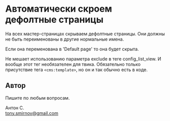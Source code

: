 # Автоматически скроем дефолтные страницы

На всех мастер-страницах скрываем дефолтные страницы. Они должны не быть переименованы в другие нормальные имена.

Если она переменована в 'Default page' то она будет скрыта.

Не мешает использованию параметра exclude в теге config_list_view. И вообще этот тег необязателен для твика. Обязательно только присутствие тега `<cms:template>`, но он и так обычно есть в коде.

## Автор

Пишите по любым вопросам.

Антон С.\
tony.smirnov@gmail.com
